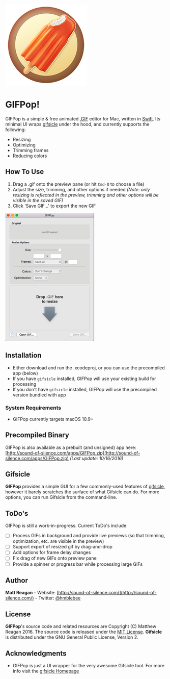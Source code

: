 ![GIFPop Icon](/GIFPop/Assets.xcassets/AppIcon.appiconset/GIFPopIcon256.png?raw=true "GIFPop Icon")

# GIFPop!

GIFPop is a simple & free animated [.GIF](https://en.wikipedia.org/wiki/GIF) editor for Mac, written in [Swift](https://developer.apple.com/swift/). Its minimal UI wraps [gifsicle](https://github.com/kohler/gifsicle) under the hood, and currently supports the following:

- Resizing
- Optimizing
- Trimming frames
- Reducing colors

## How To Use

1. Drag a .gif onto the preview pane (or hit `Cmd-O` to choose a file)
2. Adjust the size, trimming, and other options if needed _(Note: only resizing is reflected in the preview, trimming and other options will be visible in the saved GIF)_
3. Click 'Save GIF...' to export the new GIF

![GIFPop Demo](/gifPopDemo.gif?raw=true "GIFPop Demo")

## Installation

- Either download and run the .xcodeproj, or you can use the precompiled app (below)
- If you have `gifsicle` installed, GIFPop will use your existing build for processing
- If you don't have `gifsicle` installed, GIFPop will use the precompiled version bundled with app

### System Requirements

- GIFPop currently targets macOS 10.9+

## Precompiled Binary

GIFPop is also available as a prebuilt (and unsigned) app here: [http://sound-of-silence.com/apps/GIFPop.zip](http://sound-of-silence.com/apps/GIFPop.zip) _(Last update: 10/16/2016)_

## Gifsicle

**GIFPop** provides a simple GUI for a few commonly-used features of [gifsicle](https://github.com/kohler/gifsicle), however it barely scratches the surface of what Gifsicle can do. For more options, you can run Gifsicle from the  command-line.

## ToDo's

GIFPop is still a work-in-progress. Current ToDo's include:

- [ ] Process GIFs in background and provide live previews (so that trimming, optimization, etc. are visible in the preview)
- [ ] Support export of resized gif by drag-and-drop
- [ ] Add options for frame delay changes
- [ ] Fix drag of new GIFs onto preview pane
- [ ] Provide a spinner or progress bar while processing large GIFs

## Author

**Matt Reagan** - Website: [http://sound-of-silence.com/](http://sound-of-silence.com/) - Twitter: [@hmblebee](https://twitter.com/hmblebee)


## License

**GIFPop**'s source code and related resources are Copyright (C) Matthew Reagan 2016. The source code is released under the [MIT License](https://opensource.org/licenses/MIT). **Gifsicle** is distributed under the GNU General Public License, Version 2.

## Acknowledgments

* GIFPop is just a UI wrapper for the very awesome Gifsicle tool. For more info visit the [gifsicle Homepage](http://www.lcdf.org/gifsicle/)
